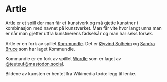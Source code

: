 # Art**l**e
[Art**l**e](https://www.artle.eu) er et spill der man får et kunstverk og må gjette kunstner i kombinasjon med navnet på kunstverket. Man får vite hvor langt unna man er når man gjetter utfra kunstnerens fødselsår og man har seks forsøk. 

Artle er en fork av spillet [Kommundle](https://www.kommundle.no). Det er [Øyvind Solheim](https://github.com/oyvindbso) og [Sandra Bruce](https://twitter.com/SandraBruce) som har laget Kommundle.

Kommundle er en fork av spillet [Wordle](https://worldle.teuteuf.fr/) som er laget av [@teuteuf@mastodon.social](https://mastodon.social/@teuteuf). 

Bildene av kunsten er hentet fra Wikimedia todo: legg til lenke. 

